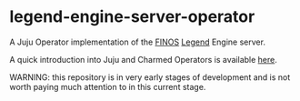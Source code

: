 # legend-engine-server-operator
A Juju Operator implementation of the [FINOS](https://www.finos.org)
[Legend](https://legend.finos.org) Engine server.

A quick introduction into Juju and Charmed Operators is available
[here](https://juju.is/docs/olm/quick-reference).

WARNING: this repository is in very early stages of development and is not
worth paying much attention to in this current stage.
